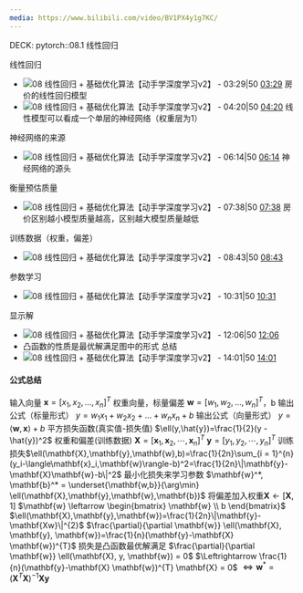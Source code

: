```yaml
---
media: https://www.bilibili.com/video/BV1PX4y1g7KC/
---
```

DECK: pytorch::08.1 线性回归

线性回归
- ![08 线性回归 + 基础优化算法【动手学深度学习v2】 - 03:29|50](08%20线性回归%20+%20基础优化算法【动手学深度学习v2】PT3M29.051S.png) [03:29](https://www.bilibili.com/video/BV1PX4y1g7KC/?t=209.050873#t=03:29.05) 房价的线性回归模型
- ![08 线性回归 + 基础优化算法【动手学深度学习v2】 - 04:20|50](08%20线性回归%20+%20基础优化算法【动手学深度学习v2】PT4M20.222S.png) [04:20](https://www.bilibili.com/video/BV1PX4y1g7KC/?t=260.221742#t=04:20.22) 
线性模型可以看成一个单层的神经网络（权重层为1）

神经网络的来源
- ![08 线性回归 + 基础优化算法【动手学深度学习v2】 - 06:14|50](08%20线性回归%20+%20基础优化算法【动手学深度学习v2】PT6M14.553S.png) [06:14](https://www.bilibili.com/video/BV1PX4y1g7KC/?t=374.552896#t=06:14.55) 神经网络的源头

衡量预估质量
- ![08 线性回归 + 基础优化算法【动手学深度学习v2】 - 07:38|50](08%20线性回归%20+%20基础优化算法【动手学深度学习v2】PT7M38S.png) [07:38](https://www.bilibili.com/video/BV1PX4y1g7KC/?t=458.000404#t=07:38.00) 房价区别越小模型质量越高，区别越大模型质量越低

训练数据（权重，偏差）
- ![08 线性回归 + 基础优化算法【动手学深度学习v2】 - 08:43|50](08%20线性回归%20+%20基础优化算法【动手学深度学习v2】PT8M43.488S.png) [08:43](https://www.bilibili.com/video/BV1PX4y1g7KC/?t=523.488387#t=08:43.49) 

参数学习
- ![08 线性回归 + 基础优化算法【动手学深度学习v2】 - 10:31|50](08%20线性回归%20+%20基础优化算法【动手学深度学习v2】PT10M31.824S.png) [10:31](https://www.bilibili.com/video/BV1PX4y1g7KC/?t=631.824416#t=10:31.82) 

显示解
- ![08 线性回归 + 基础优化算法【动手学深度学习v2】 - 12:06|50](08%20线性回归%20+%20基础优化算法【动手学深度学习v2】PT12M6.593S.png) [12:06](https://www.bilibili.com/video/BV1PX4y1g7KC/?t=726.593314#t=12:06.59) 
- 凸函数的性质是最优解满足图中的形式
总结
- ![08 线性回归 + 基础优化算法【动手学深度学习v2】 - 14:01|50](08%20线性回归%20+%20基础优化算法【动手学深度学习v2】PT14M1.491S.png) [14:01](https://www.bilibili.com/video/BV1PX4y1g7KC/?t=841.490696#t=14:01.49) 


#### 公式总结
输入向量
$\mathbf{x} = [x_1, x_2, \ldots, x_n]^T$
权重向量，标量偏差
$\mathbf{w} = [w_1, w_2, \ldots, w_n]^T$，b
输出公式（标量形式）
$y = w_1x_1 + w_2x_2 + \ldots + w_nx_n + b$
输出公式（向量形式）
$y=\langle\mathbf{w},\mathbf{x}\rangle + b$
平方损失函数(真实值-损失值)
$\ell(y,\hat{y})=\frac{1}{2}(y - \hat{y})^2$
权重和偏差(训练数据)
$\mathbf{X} = [\mathbf{x}_1,\mathbf{x}_2,\cdots,\mathbf{x}_n]^T$
$\mathbf{y} = [y_1,y_2,\cdots,y_n]^T$
训练损失$\ell(\mathbf{X},\mathbf{y},\mathbf{w},b)=\frac{1}{2n}\sum_{i = 1}^{n}(y_i-\langle\mathbf{x}_i,\mathbf{w}\rangle-b)^2=\frac{1}{2n}\|\mathbf{y}-\mathbf{X}\mathbf{w}-b\|^2$
最小化损失来学习参数
$\mathbf{w}^*, \mathbf{b}^* = \underset{\mathbf{w,b}}{\arg\min} \ell(\mathbf{X},\mathbf{y},\mathbf{w},\mathbf{b})$
将偏差加入权重$\mathbf{X} \leftarrow [\mathbf{X}, 1]$ $\mathbf{w} \leftarrow \begin{bmatrix} \mathbf{w} \\ b \end{bmatrix}$
$\ell(\mathbf{X},\mathbf{y},\mathbf{w})=\frac{1}{2n}\|\mathbf{y}-\mathbf{Xw}\|^{2}$
$\frac{\partial}{\partial \mathbf{w}} \ell(\mathbf{X}, \mathbf{y}, \mathbf{w})=\frac{1}{n}(\mathbf{y}-\mathbf{X} \mathbf{w})^{T}$
损失是凸函数最优解满足
$\frac{\partial}{\partial \mathbf{w}} \ell(\mathbf{X}, y, \mathbf{w}) = 0$
$\Leftrightarrow \frac{1}{n}(\mathbf{y}-\mathbf{X} \mathbf{w})^{T} \mathbf{X} = 0$
$\Leftrightarrow \mathbf{w}^{*}=\left(\mathbf{X}^{T} \mathbf{X}\right)^{-1} \mathbf{X} \mathbf{y}$
<!--ID: 1743049897527-->

